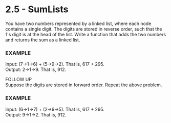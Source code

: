 # 2.5 - SumLists

You have two numbers represented by a linked list, where each node contains a single digit. The digits are stored in reverse order, such that the 1's digit is at the head of the list. Write a function that adds the two numbers and returns the sum as a linked list.

### EXAMPLE
Input: (7->1->6) + (5->9->2). That is, 617 + 295.   
Output: 2->1->9. That is, 912.  

FOLLOW UP  
Suppose the digits are stored in forward order. Repeat the above problem.  

### EXAMPLE
Input: (6->1->7) + (2->9->5). That is, 617 + 295.   
Output: 9->1->2. That is, 912.  
